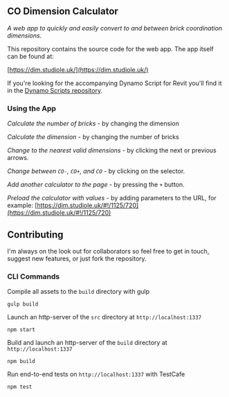 ## CO Dimension Calculator

*A web app to quickly and easily convert to and between brick coordination dimensions.*

This repository contains the source code for the web app. The app itself can be found at:

[https://dim.studiole.uk/](https://dim.studiole.uk/)

If you're looking for the accompanying Dynamo Script for Revit you'll find it in the [Dynamo Scripts repository](https://github.com/StudioLE/DynamoScripts).

### Using the App

*Calculate the number of bricks* - by changing the dimension

*Calculate the dimension* - by changing the number of bricks

*Change to the nearest valid dimensions* - by clicking the next or previous arrows.

*Change between `CO-`, `CO+`, and `CO`* - by clicking on the selector.

*Add another calculator to the page* - by pressing the `+` button.

*Preload the calculator with values* - by adding parameters to the URL, for example: [https://dim.studiole.uk/#!/1125/720](https://dim.studiole.uk/#!/1125/720)


## Contributing

I'm always on the look out for collaborators so feel free to get in touch, suggest new features, or just fork the repository.

### CLI Commands

Compile all assets to the `build` directory with gulp
```
gulp build
```

Launch an http-server of the `src` directory at `http://localhost:1337`
```
npm start
```

Build and launch an http-server of the `build` directory at `http://localhost:1337`
```
npm build
```

Run end-to-end tests on `http://localhost:1337` with TestCafe
```
npm test
```
